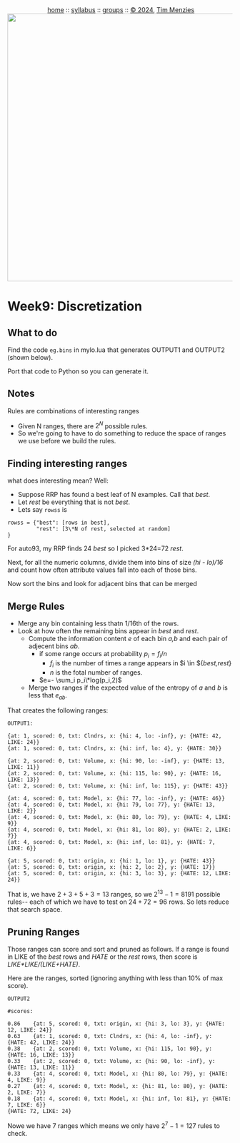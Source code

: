 <a name=top><br>
  <p align=center>&nbsp;<a href="/README.md#top">home</a> ::
  <a href="/docs/syllabus.md#top">syllabus</a> ::
  <a href="https://docs.google.com/spreadsheets/d/16yxmklx4zvmfAHE7QocOQZZ4v4UxD5ktJHWMJEjBcMI/edit#gid=0">groups</a> ::
  <a href="/LICENSE.md#top">&copy;&nbsp;2024</a>, <a href="http:/timm.fyi">Tim Menzies</a><br>
  <a href="/README.md#top"><img width=600  
     src="/etc/img/ase24.png"></a></p>

# Week9: Discretization

## What to do

Find the code `eg.bins` in mylo.lua that  generates OUTPUT1 and OUTPUT2 (shown below).

Port that code to Python so you can generate it.

## Notes

Rules are combinations of interesting ranges
-  Given N ranges, there are $2^N$ possible
rules. 
- So we're going to have to do something to reduce the space of ranges we use
before we build the rules.

## Finding interesting ranges


what does interesting mean? Well:

- Suppose RRP has found a best leaf of N examples. Call that _best_.
- Let _rest_ be everything that is not _best_.
- Lets say `rowss` is

```
rowss = {"best": [rows in best],
         "rest": [3\*N of rest, selected at random]
}
```

For auto93, my RRP finds 24 _best_ so I picked  3\*24=72 _rest_. 

Next, for all the numeric columns, divide them into bins of size _(hi - lo)/16_ and count how often
attribute values fall into each of those bins.

Now sort the bins and look for adjacent bins that can be merged

## Merge Rules

- Merge any bin containing less thatn 1/16th of the rows.
- Look at how often the remaining bins appear in _best_ and _rest_.
  - Compute the information content $e$ of each bin _a,b_ and each pair of adjecent bins _ab_.
    - if some range occurs at probability $p_i=f_i/n$
      - $f_i$ is the number of times a range appears in $i \in ${_best,rest_}  
      - $n$ is the fotal number of ranges.
    - $e=- \sum_i p_i\*log(p_i,2)$
  - Merge two ranges if the expected value of the entropy of $a$ and $b$  is less that
    $e_{ab}$.

That creates the following ranges:

``` 
OUTPUT1:

{at: 1, scored: 0, txt: Clndrs, x: {hi: 4, lo: -inf}, y: {HATE: 42, LIKE: 24}}
{at: 1, scored: 0, txt: Clndrs, x: {hi: inf, lo: 4}, y: {HATE: 30}}

{at: 2, scored: 0, txt: Volume, x: {hi: 90, lo: -inf}, y: {HATE: 13, LIKE: 11}}
{at: 2, scored: 0, txt: Volume, x: {hi: 115, lo: 90}, y: {HATE: 16, LIKE: 13}}
{at: 2, scored: 0, txt: Volume, x: {hi: inf, lo: 115}, y: {HATE: 43}}

{at: 4, scored: 0, txt: Model, x: {hi: 77, lo: -inf}, y: {HATE: 46}}
{at: 4, scored: 0, txt: Model, x: {hi: 79, lo: 77}, y: {HATE: 13, LIKE: 2}}
{at: 4, scored: 0, txt: Model, x: {hi: 80, lo: 79}, y: {HATE: 4, LIKE: 9}}
{at: 4, scored: 0, txt: Model, x: {hi: 81, lo: 80}, y: {HATE: 2, LIKE: 7}}
{at: 4, scored: 0, txt: Model, x: {hi: inf, lo: 81}, y: {HATE: 7, LIKE: 6}}

{at: 5, scored: 0, txt: origin, x: {hi: 1, lo: 1}, y: {HATE: 43}}
{at: 5, scored: 0, txt: origin, x: {hi: 2, lo: 2}, y: {HATE: 17}}
{at: 5, scored: 0, txt: origin, x: {hi: 3, lo: 3}, y: {HATE: 12, LIKE: 24}}
```

That is, we have $2+3+5+3=13$ ranges, so we $2^{13}-1=8191$ possible rules-- each of which
we have to test on $24+72=96$ rows.  So lets reduce that search space.

## Pruning Ranges

Those ranges can score and sort and pruned as follows. If a range is found in LIKE of the _best_ rows
and _HATE_ or the _rest_ rows, then score is _LIKE\*LIKE/(LIKE+HATE)_.

Here are the ranges, sorted (ignoring anything with less than 10% of max score). 

```
OUTPUT2

#scores:

0.86	{at: 5, scored: 0, txt: origin, x: {hi: 3, lo: 3}, y: {HATE: 12, LIKE: 24}}
0.63	{at: 1, scored: 0, txt: Clndrs, x: {hi: 4, lo: -inf}, y: {HATE: 42, LIKE: 24}}
0.38	{at: 2, scored: 0, txt: Volume, x: {hi: 115, lo: 90}, y: {HATE: 16, LIKE: 13}}
0.33	{at: 2, scored: 0, txt: Volume, x: {hi: 90, lo: -inf}, y: {HATE: 13, LIKE: 11}}
0.33	{at: 4, scored: 0, txt: Model, x: {hi: 80, lo: 79}, y: {HATE: 4, LIKE: 9}}
0.27	{at: 4, scored: 0, txt: Model, x: {hi: 81, lo: 80}, y: {HATE: 2, LIKE: 7}}
0.18	{at: 4, scored: 0, txt: Model, x: {hi: inf, lo: 81}, y: {HATE: 7, LIKE: 6}}
{HATE: 72, LIKE: 24}
```

Nowe we have 7 ranges which means we only have $2^7-1= 127$ rules to check. 
